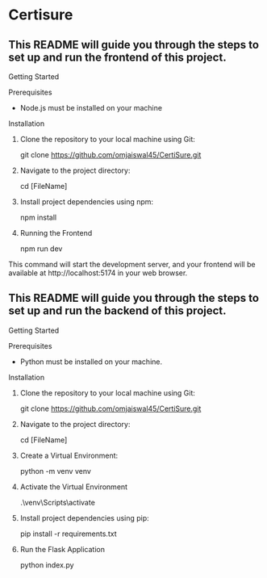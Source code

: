 # Certisure

## This README will guide you through the steps to set up and run the frontend of this project.

Getting Started

Prerequisites

- Node.js must be installed on your machine

Installation

1. Clone the repository to your local machine using Git:

   git clone https://github.com/omjaiswal45/CertiSure.git

2. Navigate to the project directory:

   cd [FileName]

3. Install project dependencies using npm:

   npm install

4. Running the Frontend

   npm run dev

This command will start the development server, and your frontend will be available at http://localhost:5174 in your web browser.


## This README will guide you through the steps to set up and run the backend of this project.

Getting Started

Prerequisites

- Python must be installed on your machine.

Installation

1. Clone the repository to your local machine using Git:

   git clone https://github.com/omjaiswal45/CertiSure.git

2. Navigate to the project directory:

   cd [FileName]

3. Create a Virtual Environment:

   python -m venv venv

4. Activate the Virtual Environment

   .\venv\Scripts\activate

5. Install project dependencies using pip:

   pip install -r requirements.txt

6. Run the Flask Application

   python index.py

